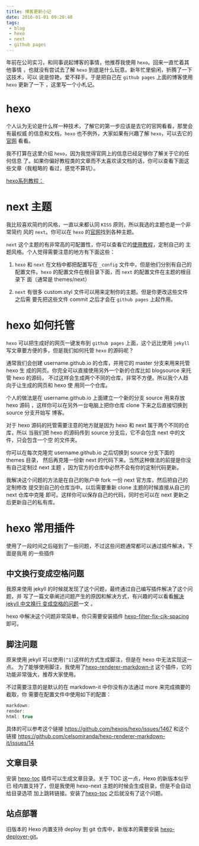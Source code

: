 ```yaml
---
title: 博客更新小记
date: 2016-01-01 09:20:48
tags:
 - blog
 - hexo
 - next
 - github pages
---
```


年前在公司实习，和同事说起博客的事情，他推荐我使用 `hexo`。回来一直忙着其他事情
，也就没有尝试去了解 `hexo` 到底是什么玩意。新年忙里偷闲，折腾了一下这技术，可以
说是惊艳，爱不释手。于是把自己在 `github pages` 上面的博客使用 `hexo` 更新了一下
，这里写一个小札记。

<!--more-->

# hexo

个人认为无论是什么样一种技术，了解它的第一步应该是去它的官网看看，那里会有最权威
的信息和文档，`hexo` 也不例外，大家如果有兴趣了解 `hexo`，可以去它的[官网][hexo]
看看。

我不打算在这里介绍 `hexo`，因为我觉得官网上的信息已经足够你了解关于它的任何信息
了。如果你偏好教程类的文章而不太喜欢读文档的话，你可以查看下面这些文章（我粗略的
看过，感觉不算坑）。

[hexo系列教程：](http://www.zipperary.com/2013/05/28/hexo-guide-1/)

# next 主题

我比较喜欢简约的风格，一直以来都认同 `KISS` 原则，所以我选的主题也是一个非常简约
风的 `next`。你可以在 `hexo` 的[官网][hexo]找到各种主题。

`next` 这个主题的有非常高的可配置性，你可以查看它的[使用教程][next]，定制自己的
主题风格。个人觉得需要注意的地方有下面这些：

1. `hexo` 和 `next` 在文档中都把配置写在 `_config` 文件中，但是他们分别有自己的
配置文件。`hexo` 的配置文件在根目录下面，而 `next` 的配置文件在主题的根目录下
面（通常是 themes/next）

2. `next` 有很多 custom.styl 文件可以用来定制你的主题。但是你更改这些文件之后需
要先把这些文件 commit 之后才会在 `github pages` 上起作用。

# hexo 如何托管

`hexo` 可以把生成好的网页一键发布到 `github pages` 上面，这个远比使用 `jekyll`
写文章要方便的多，但是我们如何托管 `hexo` 的源码呢？

通常我们会创建 username.github.io 的仓库，并用它的 master 分支来用来托管 hexo 生
成的网页。你完全可以直接使用另外一个新的仓库比如 blogsource 来托管 hexo 的源码，
不过这样会生成两个不同的仓库，非常不方便。所以我个人趋向于让生成的网页和 hexo 使
用同一个仓库。

个人的做法是在 username.github.io 上面建立一个新的分支 source 用来存放 hexo 源码
，这样你可以在另外一台电脑上把你仓库 clone 下来之后直接切换到 source 分支开始写
博客。

对于 hexo 源码的托管需要注意的地方就是因为 hexo 和 next 属于两个不同的仓库，所以
当我们把 hexo 的源码传到 source 分支后，它不会包含 next 中的文件，只会包含一个空
的文件夹。

你可以在每次克隆完 username.github.io 之后切换到 source 分支下面的 themes 目录，
然后再克隆一份新 next 的代码下来。当然这种做法的前提是你没有自己定制过 next 主题
，因为官方的仓库中必然不会有你的定制代码更新。

我解决这个问题的方法是在自己的账户中 fork 一份 next 官方库，然后把自己的定制修改
提交到自己的仓库当中。以后需要重新 clone 主题的时候直接从自己的 next 仓库中克隆
即可。这样你可以保存自己的代码，同时也可以在 next 更新之后更新自己的私有库。

# hexo 常用插件

使用了一段时间之后碰到了一些问题，不过这些问题通常都可以通过插件解决，下面是我用
的一些插件

## 中文换行变成空格问题

我原来使用 jekyll 的时候就发现了这个问题，最终通过自己编写插件解决了这个问题，并
写了一篇文章阐述问题产生的原因和解决方式，有兴趣的可以看看[解决 jekyll 中文换行
变成空格的问题](/2015/04/25/how-to-fix-the-markdown-newline-blank-problem/)一文
。

hexo 中解决这个问题非常简单，你只需要安装插件
[hexo-filter-fix-cjk-spacing][cjkspacing]即可。

## 脚注问题

原来使用 jekyll 可以使用`[^1]`这样的方式生成脚注，但是在 hexo 中无法实现这一点。
为了能够使用脚注，我使用了[hexo-renderer-markdown-it][markdownit] 这个插件，它的
功能非常强大，推荐大家使用。

不过需要注意的是默认的在 markdown-it 中你没有办法通过 more 来完成摘要的截取，你
需要在配置文件中使用如下的配置：

```cpp
markdown:
render:
html: true
```

具体的可以参考这个链接 https://github.com/hexojs/hexo/issues/1467 和这个链接
https://github.com/celsomiranda/hexo-renderer-markdown-it/issues/14

## 文章目录

安装 [hexo-toc][toc] 插件可以生成文章目录。关于 TOC 这一点，Hexo 的新版本似乎已
经内置支持了，但是我使用 hexo-next 主题的时候会生成目录，但是不会自动给目录选项
加上跳转链接。安装了[hexo-toc][toc] 之后就没有了这个问题。

## 站点部署

旧版本的 Hexo 内置支持 deploy 到 git 仓库中，新版本的需要安装
[hexo-deployer-git][gitdeployer]。

[cjkspacing]: https://github.com/lotabout/hexo-filter-fix-cjk-spacing
[markdownit]: https://github.com/celsomiranda/hexo-renderer-markdown-it
[hexo]: https://hexo.io/
[next]: http://theme-next.iissnan.com/
[toc]: https://github.com/bubkoo/hexo-toc
[gitdeployer]: https://github.com/hexojs/hexo-deployer-git
